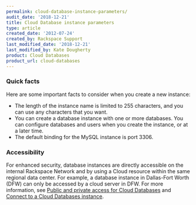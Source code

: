 ```yaml
---
permalink: cloud-database-instance-parameters/
audit_date: '2018-12-21'
title: Cloud Database instance parameters
type: article
created_date: '2012-07-24'
created_by: Rackspace Support
last_modified_date: '2018-12-21'
last_modified_by: Kate Dougherty
product: Cloud Databases
product_url: cloud-databases
---
```


### Quick facts

Here are some important facts to consider when you create a new instance:

-   The length of the instance name is limited to 255 characters, and you can
    use any characters that you want.
-   You can create a database instance with one or more databases.
    You can configure databases and users when you create the instance,
    or at a later time.
-   The default binding for the MySQL instance is port 3306.

### Accessibility

For enhanced security, database instances are directly accessible on the
internal Rackspace Network and by using a Cloud resource within the same
regional data center. For example, a database instance in Dallas-Fort Worth (DFW) can only be accessed by a cloud server in DFW. For more information, see [Public and private access for Cloud
Databases](/how-to/public-and-private-access-for-cloud-databases)
and [Connect to a Cloud Databases
instance](/how-to/connect-to-a-cloud-databases-instance).

